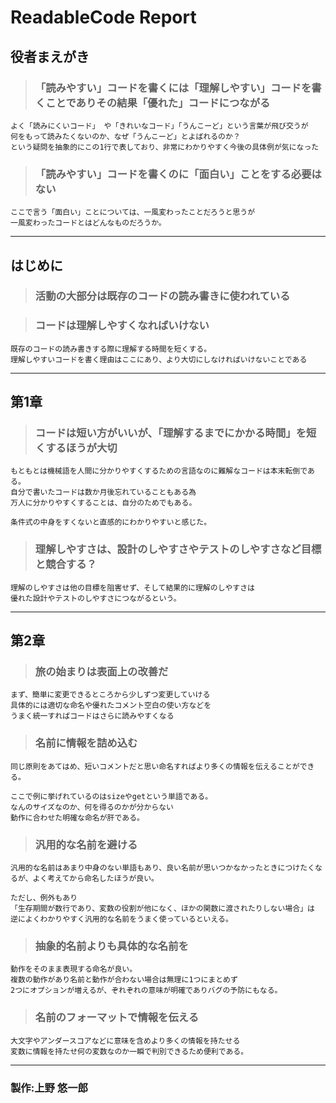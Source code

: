 ﻿# ReadableCode Report

## 役者まえがき

>### 「読みやすい」コードを書くには「理解しやすい」コードを書くことでありその結果「優れた」コードにつながる  

    よく「読みにくいコード」 や「きれいなコード」「うんこーど」という言葉が飛び交うが  
    何をもって読みたくないのか、なぜ「うんこーど」とよばれるのか？  
    という疑問を抽象的にこの1行で表しており、非常にわかりやすく今後の具体例が気になった

> ### 「読みやすい」コードを書くのに「面白い」ことをする必要はない

    ここで言う「面白い」ことについては、一風変わったことだろうと思うが  
    一風変わったコードとはどんなものだろうか。

---

## はじめに

>### 活動の大部分は既存のコードの読み書きに使われている

>### コードは理解しやすくなればいけない

    既存のコードの読み書きする際に理解する時間を短くする。  
    理解しやすいコードを書く理由はここにあり、より大切にしなければいけないことである
---

## 第1章

>### コードは短い方がいいが、「理解するまでにかかる時間」を短くするほうが大切

    もともとは機械語を人間に分かりやすくするための言語なのに難解なコードは本末転倒である。  
    自分で書いたコードは数か月後忘れていることもある為  
    万人に分かりやすくすることは、自分のためでもある。

    条件式の中身をすくないと直感的にわかりやすいと感じた。

>### 理解しやすさは、設計のしやすさやテストのしやすさなど目標と競合する？

    理解のしやすさは他の目標を阻害せず、そして結果的に理解のしやすさは  
    優れた設計やテストのしやすさにつながるという。
---

## 第2章

>### 旅の始まりは表面上の改善だ

    まず、簡単に変更できるところから少しずつ変更していける
    具体的には適切な命名や優れたコメント空白の使い方などを  
    うまく統一すればコードはさらに読みやすくなる

>### 名前に情報を詰め込む

    同じ原則をあてはめ、短いコメントだと思い命名すればより多くの情報を伝えることができる。

    ここで例に挙げれているのはsizeやgetという単語である。
    なんのサイズなのか、何を得るのかが分からない
    動作に合わせた明確な命名が肝である。

>### 汎用的な名前を避ける

    汎用的な名前はあまり中身のない単語もあり、良い名前が思いつかなかったときにつけたくなるが、よく考えてから命名したほうが良い。

    ただし、例外もあり
    「生存期間が数行であり、変数の役割が他になく、ほかの関数に渡されたりしない場合」は
    逆によくわかりやすく汎用的な名前をうまく使っているといえる。

>### 抽象的名前よりも具体的な名前を

    動作をそのまま表現する命名が良い。  
    複数の動作があり名前と動作が合わない場合は無理に1つにまとめず  
    2つにオプションが増えるが、ぞれぞれの意味が明確でありバグの予防にもなる。

>### 名前のフォーマットで情報を伝える

    大文字やアンダースコアなどに意味を含めより多くの情報を持たせる    
    変数に情報を持たせ何の変数なのか一瞬で判別できるため便利である。

---
### 製作:上野 悠一郎
